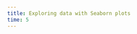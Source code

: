 ```yaml
---
title: Exploring data with Seaborn plots
time: 5
---
```



<jupyter height="1000" notebook-name="numpy_and_pandas" course-code="DSBC" />